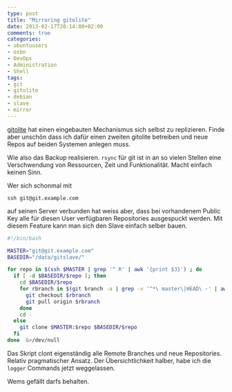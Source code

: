 ```yaml
---
type: post
title: "Mirroring gitolite"
date: 2013-02-17T20:14:00+02:00
comments: true
categories:
- ubuntuusers
- osbn
- DevOps
- Administration
- Shell
tags:
- git
- gitolite
- debian
- slave
- mirror
---
```


[gitolite](https://github.com/sitaramc/gitolite) hat einen eingebauten
Mechanismus sich selbst zu replizieren.  Finde aber unschön dass ich dafür
einen zweiten gitolite betreiben und neue Repos auf beiden Systemen anlegen
muss.

Wie also das Backup realisieren. `rsync` für git ist in an so vielen
Stellen eine Verschwendung von Ressourcen, Zeit und Funktionalität. Macht
einfach keinen Sinn.

Wer sich schonmal mit

    ssh git@git.example.com

auf seinen Server verbunden hat weiss aber, dass bei vorhandenem Public Key
alle für diesen User verfügbaren Repositories ausgespuckt werden.
Mit diesem Feature kann man sich den Slave einfach selber bauen.

``` bash
#!/bin/bash

MASTER="git@git.example.com"
BASEDIR="/data/gitslave/"

for repo in $(ssh $MASTER | grep '^ R' | awk '{print $3}') ; do
  if [ -d $BASEDIR/$repo ]; then
    cd $BASEDIR/$repo
    for rbranch in $(git branch -a | grep -v '^*\ master\|HEAD\ -' | awk -F/ '{print $3}'); do
      git checkout $rbranch
      git pull origin $rbranch
    done
    cd -
  else
    git clone $MASTER:$repo $BASEDIR/$repo
  fi
done  &>/dev/null
```

Das Skript clont eigenständig alle Remote Branches und neue Repositories.
Relativ pragmatischer Ansatz.  Der Übersichtlichkeit halber, habe ich die
`logger` Commands jetzt weggelassen.

Wems gefällt darfs behalten.
